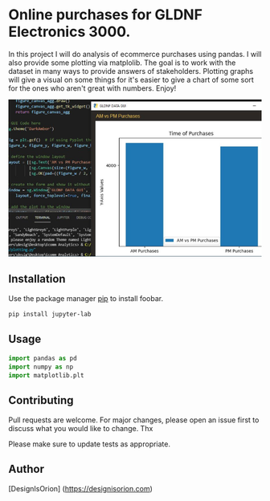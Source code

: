 # Online purchases for GLDNF Electronics 3000.

In this project I will do analysis of ecommerce purchases using pandas. I will also provide some plotting via matplolib. The goal is to work with the dataset in many ways to provide answers of stakeholders. Plotting graphs will give a visual on some things for it's easier to give a chart of some sort for the ones who aren't great with numbers. Enjoy!

<img src="https://github.com/DesignisOrion/GLDNF-Online-Orders-3000/blob/main/img/Screenshot%20(13).png"/>


## Installation

Use the package manager [pip](https://pip.pypa.io/en/stable/) to install foobar.

```bash
pip install jupyter-lab
```

## Usage

```python
import pandas as pd
import numpy as np
import matplotlib.plt
```

## Contributing
Pull requests are welcome. For major changes, please open an issue first to discuss what you would like to change. Thx

Please make sure to update tests as appropriate.

## Author
[DesignIsOrion] (https://designisorion.com)
